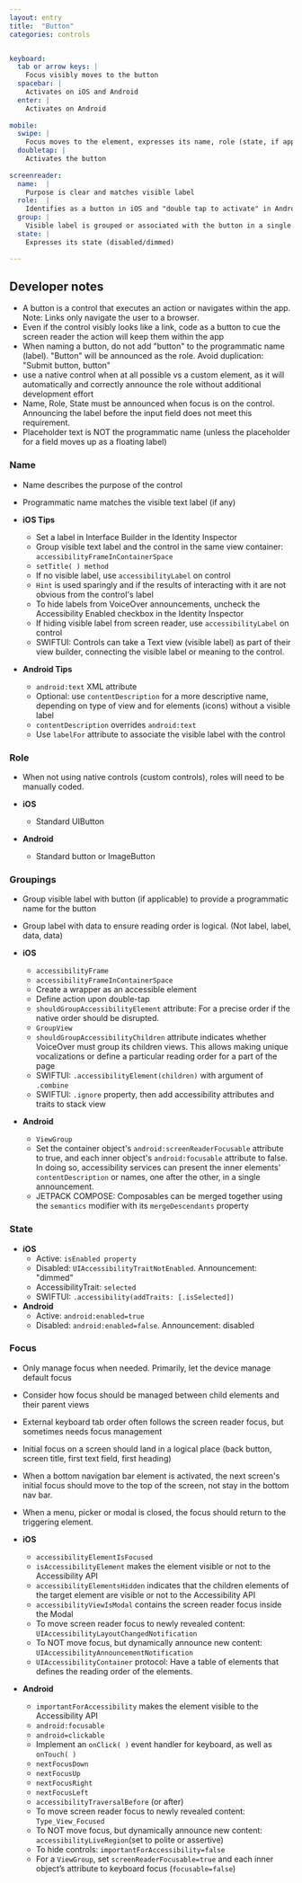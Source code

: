 ```yaml
---
layout: entry
title:  "Button"
categories: controls


keyboard:
  tab or arrow keys: |
    Focus visibly moves to the button
  spacebar: |
    Activates on iOS and Android
  enter: |
    Activates on Android
          
mobile:
  swipe: |
    Focus moves to the element, expresses its name, role (state, if applicable)
  doubletap: |
    Activates the button
    
screenreader: 
  name:  |
    Purpose is clear and matches visible label
  role:  |
    Identifies as a button in iOS and "double tap to activate" in Android
  group: |
    Visible label is grouped or associated with the button in a single swipe
  state: |
    Expresses its state (disabled/dimmed)

---
```


## Developer notes
-   A button is a control that executes an action or navigates within the app.  Note: Links only navigate the user to a browser. 
-   Even if the control visibly looks like a link, code as a button to cue the screen reader the action will keep them within the app
-   When naming a button, do not add "button" to the programmatic name (label).  "Button" will be announced as the role.  Avoid duplication: "Submit button, button"
-   use a native control when at all possible vs a custom element, as it will automatically and correctly announce the role without additional development effort
-   Name, Role, State must be announced when focus is on the control. Announcing the label before the input field does not meet this requirement.
-   Placeholder text is NOT the programmatic name (unless the placeholder for a field moves up as a floating label)

### Name
-   Name describes the purpose of the control
-   Programmatic name matches the visible text label (if any)

-   **iOS Tips**
    -   Set a label in Interface Builder in the Identity Inspector
    -   Group visible text label and the control in the same view container: `accessibilityFrameInContainerSpace`
    -   `setTitle( ) method`
    -   If no visible label, use `accessibilityLabel` on control
    -   `Hint` is used sparingly and if the results of interacting with it are not obvious from the control's label
    -   To hide labels from VoiceOver announcements, uncheck the Accessibility Enabled checkbox in the Identity Inspector
    -   If hiding visible label from screen reader, use `accessibilityLabel` on control
    -   SWIFTUI: Controls can take a Text view (visible label) as part of their view builder, connecting the visible label or meaning to the control.
-   **Android Tips**  
    -   `android:text` XML attribute
    -   Optional: use `contentDescription` for a more descriptive name, depending on type of view and for elements (icons) without a visible label
    -   `contentDescription` overrides `android:text`          
    -   Use `labelFor` attribute to associate the visible label with the control  
        

### Role
-   When not using native controls (custom controls), roles will need to be manually coded.

-   **iOS**
    -   Standard UIButton
-   **Android**
    -   Standard button or ImageButton  
        

### Groupings
-   Group visible label with button (if applicable) to provide a programmatic name for the button
-   Group label with data to ensure reading order is logical. (Not label, label, data, data)


-   **iOS**
    -   `accessibilityFrame`
    -   `accessibilityFrameInContainerSpace`
    -   Create a wrapper as an accessible element
    -   Define action upon double-tap
    -   `shouldGroupAccessibilityElement` attribute: For a precise order if the native order should be disrupted.
    -   `GroupView`
    -   `shouldGroupAccessibilityChildren` attribute indicates whether VoiceOver must group its children views. This allows making unique vocalizations or define a particular reading order for a part of the page
    -  SWIFTUI: `.accessibilityElement(children)` with argument of `.combine` 
    -  SWIFTUI: `.ignore` property, then add accessibility attributes and traits to stack view
-   **Android**
    -  `ViewGroup`
    -  Set the container object's `android:screenReaderFocusable` attribute to true, and each inner object's `android:focusable` attribute to false. In doing so, accessibility services can present the inner elements' `contentDescription` or names, one after the other, in a single announcement.
    -  JETPACK COMPOSE: Composables can be merged together using the `semantics` modifier with its `mergeDescendants` property


### State 

- **iOS**  
  - Active: `isEnabled property`
  -   Disabled: `UIAccessibilityTraitNotEnabled`.  Announcement: "dimmed"
  -   AccessibilityTrait: `selected`
  -   SWIFTUI: `.accessibility(addTraits: [.isSelected])`
- **Android**
  - Active: `android:enabled=true`
  - Disabled: `android:enabled=false`. Announcement: disabled

### Focus
-   Only manage focus when needed. Primarily, let the device manage default focus
-   Consider how focus should be managed between child elements and their parent views
-   External keyboard tab order often follows the screen reader focus, but sometimes needs focus management
-   Initial focus on a screen should land in a logical place (back button, screen title, first text field, first heading)
-   When a bottom navigation bar element is activated, the next screen's initial focus should move to the top of the screen, not stay in the bottom nav bar.
-   When a menu, picker or modal is closed, the focus should return to the triggering element.


 - **iOS**
    -   `accessibilityElementIsFocused`  
    -   `isAccessibilityElement` makes the element visible or not to the Accessibility API
    -   `accessibilityElementsHidden` indicates that the children elements of the target element are visible or not to the Accessibility API
    -   `accessibilityViewIsModal` contains the screen reader focus inside the Modal
    -   To move screen reader focus to newly revealed content: `UIAccessibilityLayoutChangedNotification`
    -   To NOT move focus, but dynamically announce new content: `UIAccessibilityAnnouncementNotification`
    -   `UIAccessibilityContainer` protocol: Have a table of elements that defines the reading order of the elements.  
- **Android**
    -   `importantForAccessibility` makes the element visible to the Accessibility API
    -   `android:focusable`
    -   `android=clickable`
    -   Implement an `onClick( )` event handler for keyboard, as well as `onTouch( )`
    -   `nextFocusDown`
    -   `nextFocusUp`
    -   `nextFocusRight`
    -   `nextFocusLeft`
    -   `accessibilityTraversalBefore` (or after)
    -   To move screen reader focus to newly revealed content: `Type_View_Focused`
    -   To NOT move focus, but dynamically announce new content: `accessibilityLiveRegion`(set to polite or assertive)
    -   To hide controls: `importantForAccessibility=false`
    -   For a `ViewGroup`, set `screenReaderFocusable=true` and each inner object’s attribute to keyboard focus (`focusable=false`)
